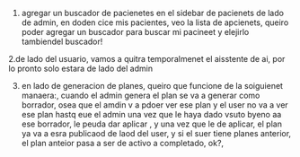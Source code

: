 1. agregar un buscador de pacienetes en el sidebar de pacienets de lado de admin, en doden cice mis pacientes, veo la lista de apcienets, queiro poder agregar un buscador para buscar mi pacineet y elejirlo tambiendel buscador!

2.de lado del usuario, vamos a quitra temporalmenet el aisstente de ai, por lo pronto solo estara de lado del admin

3. en lado de generacion de planes, queiro que funcione de la soiguienet manaera:,  cuando el admin genera el plan se va a generar como borrador, osea que el amdin v a pdoer ver ese plan y el user no va a ver ese plan hastq eue el admin una vez que le haya dado vsuto byeno aa ese borrador, le peuda dar aplicar , y una vez que le de aplicar, el plan ya va a esra publicaod de laod del user, y si el suer tiene planes anterior, el plan anteior pasa a ser de activo a completado, ok?, 